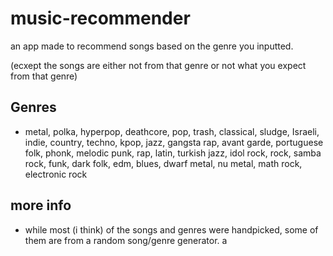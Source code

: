 # music-recommender
an app made to recommend songs based on the genre you inputted.

(ecxept the songs are either not from that genre or not what you expect from that genre)
## Genres
- metal, polka, hyperpop, deathcore, pop, trash, classical, sludge, Israeli, indie, country, techno, kpop, jazz, gangsta rap, avant garde, portuguese folk, phonk, melodic punk, rap, latin, turkish jazz, idol rock, rock, samba rock, funk, dark folk, edm, blues, dwarf metal, nu metal, math rock, electronic rock

## more info
- while most (i think) of the songs and genres were handpicked, some of them are from a random song/genre generator.
a
